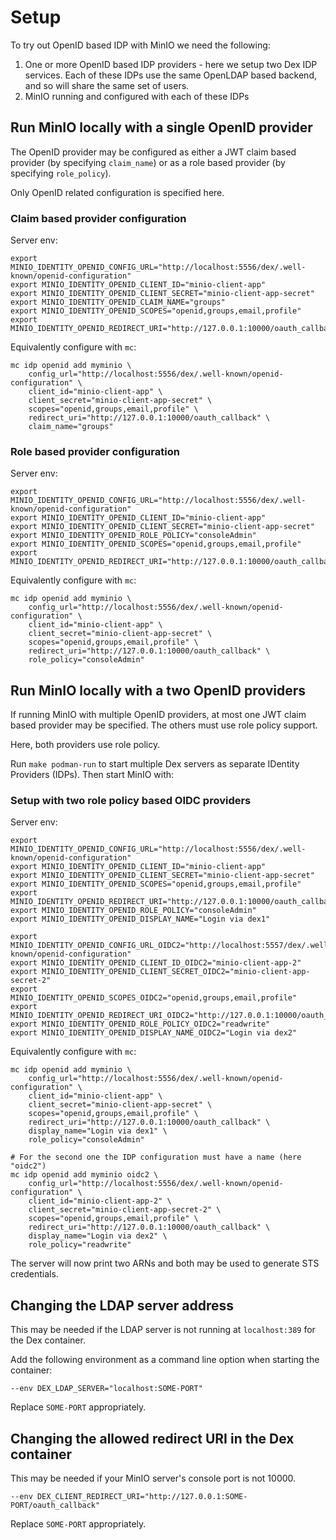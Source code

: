 # Setup

To try out OpenID based IDP with MinIO we need the following:

1. One or more OpenID based IDP providers - here we setup two Dex IDP services. Each of these IDPs use the same OpenLDAP based backend, and so will share the same set of users.
2. MinIO running and configured with each of these IDPs

## Run MinIO locally with a single OpenID provider

The OpenID provider may be configured as either a JWT claim based provider (by specifying `claim_name`) or as a role based provider (by specifying `role_policy`).

Only OpenID related configuration is specified here.

### Claim based provider configuration

Server env:
```shell
export MINIO_IDENTITY_OPENID_CONFIG_URL="http://localhost:5556/dex/.well-known/openid-configuration"
export MINIO_IDENTITY_OPENID_CLIENT_ID="minio-client-app"
export MINIO_IDENTITY_OPENID_CLIENT_SECRET="minio-client-app-secret"
export MINIO_IDENTITY_OPENID_CLAIM_NAME="groups"
export MINIO_IDENTITY_OPENID_SCOPES="openid,groups,email,profile"
export MINIO_IDENTITY_OPENID_REDIRECT_URI="http://127.0.0.1:10000/oauth_callback"
```

Equivalently configure with `mc`:
```shell
mc idp openid add myminio \
    config_url="http://localhost:5556/dex/.well-known/openid-configuration" \
    client_id="minio-client-app" \
    client_secret="minio-client-app-secret" \
    scopes="openid,groups,email,profile" \
    redirect_uri="http://127.0.0.1:10000/oauth_callback" \
    claim_name="groups"
```

### Role based provider configuration

Server env:
```shell
export MINIO_IDENTITY_OPENID_CONFIG_URL="http://localhost:5556/dex/.well-known/openid-configuration"
export MINIO_IDENTITY_OPENID_CLIENT_ID="minio-client-app"
export MINIO_IDENTITY_OPENID_CLIENT_SECRET="minio-client-app-secret"
export MINIO_IDENTITY_OPENID_ROLE_POLICY="consoleAdmin"
export MINIO_IDENTITY_OPENID_SCOPES="openid,groups,email,profile"
export MINIO_IDENTITY_OPENID_REDIRECT_URI="http://127.0.0.1:10000/oauth_callback"
```

Equivalently configure with `mc`:
```shell
mc idp openid add myminio \
    config_url="http://localhost:5556/dex/.well-known/openid-configuration" \
    client_id="minio-client-app" \
    client_secret="minio-client-app-secret" \
    scopes="openid,groups,email,profile" \
    redirect_uri="http://127.0.0.1:10000/oauth_callback" \
    role_policy="consoleAdmin"
```


## Run MinIO locally with a two OpenID providers

If running MinIO with multiple OpenID providers, at most one JWT claim based provider may be specified. The others must use role policy support. 

Here, both providers use role policy.

Run `make podman-run` to start multiple Dex servers as separate IDentity Providers (IDPs). Then start MinIO with:


### Setup with two role policy based OIDC providers

Server env:
```
export MINIO_IDENTITY_OPENID_CONFIG_URL="http://localhost:5556/dex/.well-known/openid-configuration"
export MINIO_IDENTITY_OPENID_CLIENT_ID="minio-client-app"
export MINIO_IDENTITY_OPENID_CLIENT_SECRET="minio-client-app-secret"
export MINIO_IDENTITY_OPENID_SCOPES="openid,groups,email,profile"
export MINIO_IDENTITY_OPENID_REDIRECT_URI="http://127.0.0.1:10000/oauth_callback"
export MINIO_IDENTITY_OPENID_ROLE_POLICY="consoleAdmin"
export MINIO_IDENTITY_OPENID_DISPLAY_NAME="Login via dex1"

export MINIO_IDENTITY_OPENID_CONFIG_URL_OIDC2="http://localhost:5557/dex/.well-known/openid-configuration"
export MINIO_IDENTITY_OPENID_CLIENT_ID_OIDC2="minio-client-app-2"
export MINIO_IDENTITY_OPENID_CLIENT_SECRET_OIDC2="minio-client-app-secret-2"
export MINIO_IDENTITY_OPENID_SCOPES_OIDC2="openid,groups,email,profile"
export MINIO_IDENTITY_OPENID_REDIRECT_URI_OIDC2="http://127.0.0.1:10000/oauth_callback"
export MINIO_IDENTITY_OPENID_ROLE_POLICY_OIDC2="readwrite"
export MINIO_IDENTITY_OPENID_DISPLAY_NAME_OIDC2="Login via dex2"
```

Equivalently configure with `mc`:
```
mc idp openid add myminio \
    config_url="http://localhost:5556/dex/.well-known/openid-configuration" \
    client_id="minio-client-app" \
    client_secret="minio-client-app-secret" \
    scopes="openid,groups,email,profile" \
    redirect_uri="http://127.0.0.1:10000/oauth_callback" \
    display_name="Login via dex1" \
    role_policy="consoleAdmin"

# For the second one the IDP configuration must have a name (here "oidc2")
mc idp openid add myminio oidc2 \
    config_url="http://localhost:5556/dex/.well-known/openid-configuration" \
    client_id="minio-client-app-2" \
    client_secret="minio-client-app-secret-2" \
    scopes="openid,groups,email,profile" \
    redirect_uri="http://127.0.0.1:10000/oauth_callback" \
    display_name="Login via dex2" \
    role_policy="readwrite"

```

The server will now print two ARNs and both may be used to generate STS credentials.

## Changing the LDAP server address

This may be needed if the LDAP server is not running at `localhost:389` for the Dex container.

Add the following environment as a command line option when starting the container:


```
--env DEX_LDAP_SERVER="localhost:SOME-PORT"
```

Replace `SOME-PORT` appropriately.

## Changing the allowed redirect URI in the Dex container

This may be needed if your MinIO server's console port is not 10000.

```
--env DEX_CLIENT_REDIRECT_URI="http://127.0.0.1:SOME-PORT/oauth_callback"
```

Replace `SOME-PORT` appropriately.

